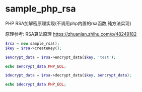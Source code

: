 # sample_php_rsa

PHP RSA加解密原理实现(不调用php内置的rsa函数,纯方法实现)

原理参考: RSA算法原理
https://zhuanlan.zhihu.com/p/48249182


```php
$rsa = new sample_rsa();
$key = $rsa->createKey();

$encrypt_data = $rsa->encrypt_data($key, 'test');

echo $encrypt_data.PHP_EOL;

$decrypt_data = $rsa->decrypt_data($key, $encrypt_data);

echo $decrypt_data.PHP_EOL;
```
